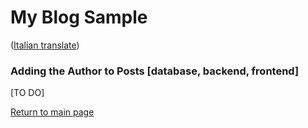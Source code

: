 # My Blog Sample
([Italian translate](PostAuthor_IT.md))  

### Adding the Author to Posts [database, backend, frontend]

[TO DO]  

[Return to main page](../README.md)  